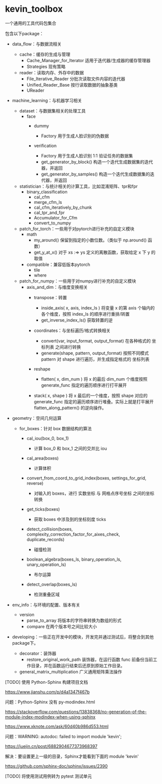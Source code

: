 # kevin_toolbox

一个通用的工具代码包集合



包含以下package：

- data_flow：与数据流相关
  - cache：缓存的生成与管理
    - Cache_Manager_for_Iterator 适用于迭代器/生成器的缓存管理器
    - Strategies 现有策略
  - reader：读取内存、外存中的数据
    - File_Iterative_Reader 分批次读取文件内容的迭代器
    - Unified_Reader_Base 按行读取数据的抽象基类
    - UReader
- machine_learning：与机器学习相关
  - dataset：与数据集相关的处理工具
    - face
      - dummy
        - Factory 用于生成人脸识别的伪数据

      - verification
        - Factory 用于生成人脸识别 1:1 验证任务的数据集 
        - get_generator_by_block() 构造一个迭代生成数据集的迭代器，并返回
        - get_generator_by_samples() 构造一个迭代生成数据集的迭代器，并返回
  - statistician：与统计相关的计算工具，比如混淆矩阵、tpr和fpr
    - binary_classification
      - cal_cfm
      - merge_cfm_ls
      - cal_cfm_iteratively_by_chunk
      - cal_tpr_and_fpr
      - Accumulator_for_Cfm
      - convert_to_numpy
  - patch_for_torch：一些用于对pytorch进行补充的自定义模块
    - math
      - my_around() 保留到指定的小数位数。（类似于 np.around() 函数）
      - get_y_at_x() 对于 xs :=> ys 定义的离散函数，获取给定 x 下 y 的取值
    - compatible：兼容低版本pytorch
      - tile
      - where
  - patch_for_numpy：一些用于对numpy进行补充的自定义模块
    - axis_and_dim：与维度变换相关
      - transpose：转置
        - inside_axis( x, axis, index_ls ) 将变量 x 的第 axis 个轴内的各个维度，按照 index_ls 的顺序进行重排/转置
        - get_inverse_index_ls() 获取转置的逆
      - coordinates：与坐标遍历/格式转换相关
        - convert(var, input_format, output_format) 在各种格式的 坐标列表 之间进行转换
        - generate(shape, pattern, output_format) 按照不同模式 pattern 对 shape 进行遍历，并生成指定格式的 坐标列表
      - reshape
      
        - flatten( x, dim_num ) 将 x 的最后 dim_num 个维度按照 generate_func 指定的遍历顺序进行打平展开
      - stack( x, shape ) 将 x 最后的一个维度，按照 shape 对应的 generate_func 指定的遍历顺序进行堆叠。实际上就是打平展开 flatten_along_pattern() 的逆向操作。
- geometry：空间几何运算
  - for_boxes：针对 box 数据结构的算法
    - cal_iou(box_0, box_1)
      - 计算 box_0 和 box_1 之间的交并比 iou

    - cal_area(boxes)
      - 计算体积

    - convert_from_coord_to_grid_index(boxes, settings_for_grid, reverse)
      - 对输入的 boxes，进行 实数坐标 与 网格点序号坐标 之间的坐标转换

    - get_ticks(boxes)
      - 获取 boxes 中涉及到的坐标刻度 ticks

    - detect_collision(boxes, complexity_correction_factor_for_aixes_check, duplicate_records)
      - 碰撞检测

    - boolean_algebra(boxes_ls, binary_operation_ls, unary_operation_ls)
      - 布尔运算

    - detect_overlap(boxes_ls)
      - 检测重叠区域

- env_info：与环境的配置、版本有关
  - version
    - parse_to_array 将版本的字符串转换为数组的形式
    - compare 在两个版本号之间比较大小
- developing：一些正在开发中的模块，开发完并通过测试后，将整合到其他package下。
  - decorator：装饰器
    - restore_original_work_path 装饰器，在运行函数 func 前备份当前工作目录，并在函数运行结束后还原到原始工作目录。
  - general_matrix_multiplication 广义通用矩阵乘法操作






[TODO] 使用 Python-Sphinx 构建项目文档

https://www.jianshu.com/p/d4a1347f467b

问题：Python-Sphinx 没有 py-modindex.html

https://stackoverflow.com/questions/13838368/no-generation-of-the-module-index-modindex-when-using-sphinx

https://www.xknote.com/ask/60d40b986d553.html

问题：WARNING: autodoc: failed to import module 'kevin';

https://juejin.cn/post/6882904677373968397

解决：要设置更上一级的目录，Sphinx才能看到下面的  module 'kevin'

https://github.com/sphinx-doc/sphinx/issues/2390

[TODO] 将使用测试用例转为 pytest 测试单元
